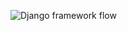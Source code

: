 ![Django framework flow](https://learnbatta.com/assets/images/django/request_response_lifecycle_Django.png)

